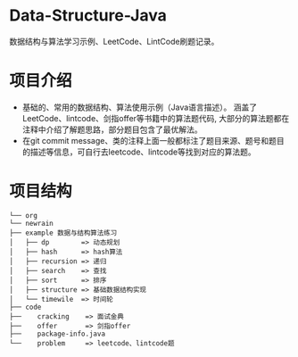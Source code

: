 # Data-Structure-Java
数据结构与算法学习示例、LeetCode、LintCode刷题记录。

# 项目介绍
- 基础的、常用的数据结构、算法使用示例（Java语言描述）。 涵盖了LeetCode、lintcode、剑指offer等书籍中的算法题代码,
大部分的算法题都在注释中介绍了解题思路，部分题目包含了最优解法。
- 在git commit message、类的注释上面一般都标注了题目来源、题号和题目的描述等信息，可自行去leetcode、lintcode等找到对应的算法题。


# 项目结构
    └── org
    └── newrain
    ├── example 数据与结构算法练习
    │   ├── dp        => 动态规划
    │   ├── hash      => hash算法
    │   ├── recursion => 递归
    │   ├── search    => 查找
    │   ├── sort      => 排序
    │   ├── structure => 基础数据结构实现
    │   └── timewile  => 时间轮
    ├── code
    ├──    cracking    => 面试金典
    ├──    offer       => 剑指offer
    ├──    package-info.java
    └──    problem     => leetcode、lintcode题
